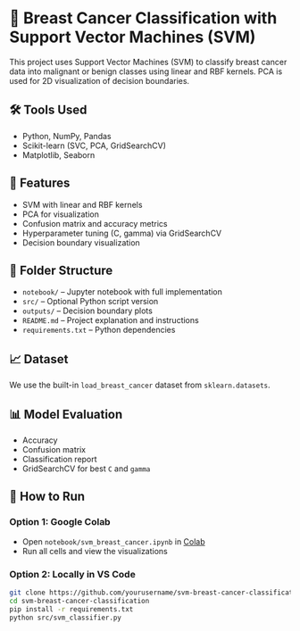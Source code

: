 # 🧠 Breast Cancer Classification with Support Vector Machines (SVM)

This project uses Support Vector Machines (SVM) to classify breast cancer data into malignant or benign classes using linear and RBF kernels. PCA is used for 2D visualization of decision boundaries.

## 🛠 Tools Used
- Python, NumPy, Pandas
- Scikit-learn (SVC, PCA, GridSearchCV)
- Matplotlib, Seaborn

## 🚀 Features
- SVM with linear and RBF kernels
- PCA for visualization
- Confusion matrix and accuracy metrics
- Hyperparameter tuning (C, gamma) via GridSearchCV
- Decision boundary visualization

## 📁 Folder Structure
- `notebook/` – Jupyter notebook with full implementation
- `src/` – Optional Python script version
- `outputs/` – Decision boundary plots
- `README.md` – Project explanation and instructions
- `requirements.txt` – Python dependencies

## 📈 Dataset
We use the built-in `load_breast_cancer` dataset from `sklearn.datasets`.

## 📊 Model Evaluation
- Accuracy
- Confusion matrix
- Classification report
- GridSearchCV for best `C` and `gamma`

## 🧪 How to Run

### Option 1: Google Colab
- Open `notebook/svm_breast_cancer.ipynb` in [Colab](https://colab.research.google.com/)
- Run all cells and view the visualizations

### Option 2: Locally in VS Code
```bash
git clone https://github.com/yourusername/svm-breast-cancer-classification.git
cd svm-breast-cancer-classification
pip install -r requirements.txt
python src/svm_classifier.py
